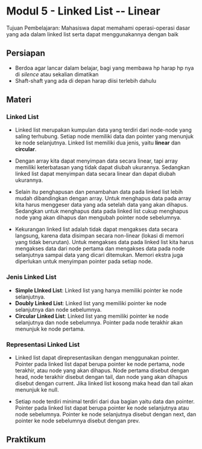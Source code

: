 # Modul 5 - Linked List -- Linear

Tujuan Pembelajaran: Mahasiswa dapat memahami operasi-operasi dasar yang ada dalam linked list serta dapat menggunakannya dengan baik

## Persiapan

- Berdoa agar lancar dalam belajar, bagi yang membawa hp harap hp nya di _silence_ atau sekalian dimatikan
- Shaft-shaft yang ada di depan harap diisi terlebih dahulu

## Materi

### Linked List

- Linked list merupakan kumpulan data yang terdiri dari node-node yang saling terhubung. Setiap node memiliki data dan pointer yang menunjuk ke node selanjutnya. Linked list memiliki dua jenis, yaitu __linear__ dan __circular__.

- Dengan array kita dapat menyimpan data secara linear, tapi array memiliki keterbatasan yang tidak dapat diubah ukurannya. Sedangkan linked list dapat menyimpan data secara linear dan dapat diubah ukurannya.

- Selain itu penghapusan dan penambahan data pada linked list lebih mudah dibandingkan dengan array. Untuk menghapus data pada array kita harus menggeser data yang ada setelah data yang akan dihapus. Sedangkan untuk menghapus data pada linked list cukup menghapus node yang akan dihapus dan mengubah pointer node sebelumnya.

- Kekurangan linked list adalah tidak dapat mengakses data secara langsung, karena data disimpan secara non-linear (lokasi di memori yang tidak berurutan). Untuk mengakses data pada linked list kita harus mengakses data dari node pertama dan mengakses data pada node selanjutnya sampai data yang dicari ditemukan. Memori ekstra juga diperlukan untuk menyimpan pointer pada setiap node.

### Jenis Linked List

- __Simple LInked List__: Linked list yang hanya memiliki pointer ke node selanjutnya.
- __Doubly Linked List__: Linked list yang memiliki pointer ke node selanjutnya dan node sebelumnya.
- __Circular Linked List__: Linked list yang memiliki pointer ke node selanjutnya dan node sebelumnya. Pointer pada node terakhir akan menunjuk ke node pertama.

### Representasi Linked List

- Linked list dapat direpresentasikan dengan menggunakan pointer. Pointer pada linked list dapat berupa pointer ke node pertama, node terakhir, atau node yang akan dihapus. Node pertama disebut dengan head, node terakhir disebut dengan tail, dan node yang akan dihapus disebut dengan current. Jika linked list kosong maka head dan tail akan menunjuk ke null.

- Setiap node terdiri minimal terdiri dari dua bagian yaitu data dan pointer. Pointer pada linked list dapat berupa pointer ke node selanjutnya atau node sebelumnya. Pointer ke node selanjutnya disebut dengan next, dan pointer ke node sebelumnya disebut dengan prev.

## Praktikum





